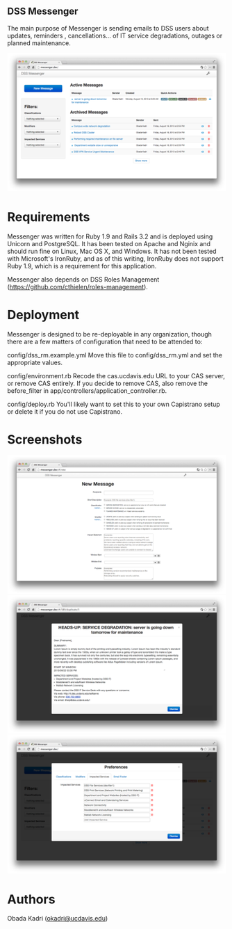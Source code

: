 ## DSS Messenger

The main purpose of Messenger is sending emails to DSS users about updates, reminders
, cancellations... of IT service degradations, outages or planned maintenance.

![Main Messenger Screen](app/assets/images/main_screen.png "Main Messenger Screen")

# Requirements

Messenger was written for Ruby 1.9 and Rails 3.2 and is deployed using Unicorn and PostgreSQL.
It has been tested on Apache and Nginix and should run fine on Linux, Mac OS X, and Windows.
It has not been tested with Microsoft's IronRuby, and as of this writing, IronRuby does not support Ruby 1.9, which is a requirement for this application.

Messenger also depends on DSS Roles Management (https://github.com/cthielen/roles-management).

# Deployment

Messenger is designed to be re-deployable in any organization, though there are a few matters of configuration that need to be attended to:

config/dss_rm.example.yml Move this file to config/dss_rm.yml and set the appropriate values.

config/environment.rb Recode the cas.ucdavis.edu URL to your CAS server, or remove CAS entirely. If you decide to remove CAS, also remove the before_filter in app/controllers/application_controller.rb.

config/deploy.rb You'll likely want to set this to your own Capistrano setup or delete it if you do not use Capistrano.

# Screenshots

![Compose New Message View](app/assets/images/new_message_screen.png "Compose New Message View")
![Preview Message](app/assets/images/preview_message_screen.png "Preview Message")
![Application Preferences](app/assets/images/preferences_screen.png "Application Preferences")

# Authors

Obada Kadri (okadri@ucdavis.edu)
